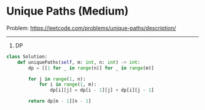 Unique Paths (Medium)
===

Problem: https://leetcode.com/problems/unique-paths/description/

---

1. DP
```python
class Solution:
    def uniquePaths(self, m: int, n: int) -> int:
        dp = [[1 for _ in range(n)] for _ in range(m)]

        for j in range(1, n):
            for i in range(1, m):
                dp[i][j] = dp[i - 1][j] + dp[i][j - 1]

        return dp[m - 1][n - 1]
```
